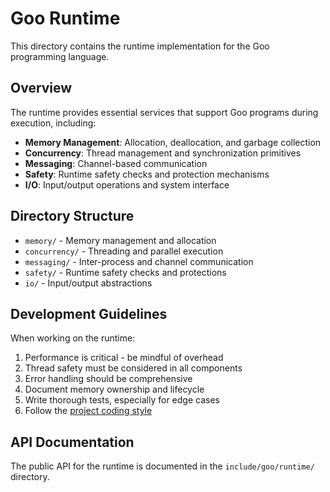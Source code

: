 # Goo Runtime

This directory contains the runtime implementation for the Goo programming language.

## Overview

The runtime provides essential services that support Goo programs during execution, including:

- **Memory Management**: Allocation, deallocation, and garbage collection
- **Concurrency**: Thread management and synchronization primitives
- **Messaging**: Channel-based communication
- **Safety**: Runtime safety checks and protection mechanisms
- **I/O**: Input/output operations and system interface

## Directory Structure

- `memory/` - Memory management and allocation
- `concurrency/` - Threading and parallel execution
- `messaging/` - Inter-process and channel communication
- `safety/` - Runtime safety checks and protections
- `io/` - Input/output abstractions

## Development Guidelines

When working on the runtime:

1. Performance is critical - be mindful of overhead
2. Thread safety must be considered in all components
3. Error handling should be comprehensive
4. Document memory ownership and lifecycle
5. Write thorough tests, especially for edge cases
6. Follow the [project coding style](../../CODING_STYLE.md)

## API Documentation

The public API for the runtime is documented in the `include/goo/runtime/` directory.
